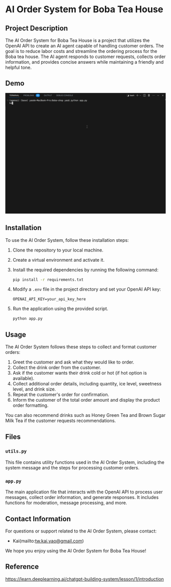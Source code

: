 # AI Order System for Boba Tea House

## Project Description

The AI Order System for Boba Tea House is a project that utilizes the OpenAI API to create an AI agent capable of handling customer orders. The goal is to reduce labor costs and streamline the ordering process for the Boba tea house. The AI agent responds to customer requests, collects order information, and provides concise answers while maintaining a friendly and helpful tone.
## Demo
![image](https://github.com/P76071226/Boba-shop/blob/main/demo/boba.gif)
## Installation

To use the AI Order System, follow these installation steps:

1. Clone the repository to your local machine.
2. Create a virtual environment and activate it.
3. Install the required dependencies by running the following command:

   ```bash
   pip install -r requirements.txt
   ```

4. Modify a `.env` file in the project directory and set your OpenAI API key:

   ```env
   OPENAI_API_KEY=your_api_key_here
   ```

5. Run the application using the provided script.
   ```bash
   python app.py
   ```
## Usage

The AI Order System follows these steps to collect and format customer orders:

1. Greet the customer and ask what they would like to order.
2. Collect the drink order from the customer.
3. Ask if the customer wants their drink cold or hot (if hot option is available).
4. Collect additional order details, including quantity, ice level, sweetness level, and drink size.
5. Repeat the customer's order for confirmation.
6. Inform the customer of the total order amount and display the product order formatting.

You can also recommend drinks such as Honey Green Tea and Brown Sugar Milk Tea if the customer requests recommendations.

## Files

### `utils.py`

This file contains utility functions used in the AI Order System, including the system message and the steps for processing customer orders.

### `app.py`

The main application file that interacts with the OpenAI API to process user messages, collect order information, and generate responses. It includes functions for moderation, message processing, and more.

## Contact Information

For questions or support related to the AI Order System, please contact:

- Kai(mailto:tw.kai.yao@gmail.com)

We hope you enjoy using the AI Order System for Boba Tea House!

## Reference
https://learn.deeplearning.ai/chatgpt-building-system/lesson/1/introduction
